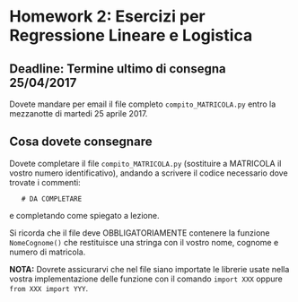 # Homework 2: Esercizi per Regressione Lineare e Logistica

## Deadline: Termine ultimo di consegna 25/04/2017

Dovete mandare per email il file completo `compito_MATRICOLA.py` entro la mezzanotte di martedi 25 aprile 2017.

## Cosa dovete consegnare

Dovete completare il file `compito_MATRICOLA.py` (sostituire a MATRICOLA il vostro numero identificativo), andando a scrivere il codice necessario dove trovate i commenti:

`   # DA COMPLETARE`

e completando come spiegato a lezione.

Si ricorda che il file deve OBBLIGATORIAMENTE contenere la funzione `NomeCognome()` che restituisce una stringa con il 
vostro nome, cognome e numero di matricola.

**NOTA:** Dovrete assicurarvi che nel file siano importate le librerie usate nella
vostra implementazione delle funzione con il comando `import XXX` oppure `from XXX import YYY`.